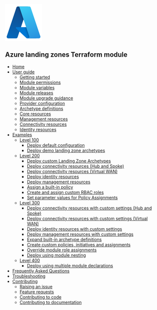 <!-- markdownlint-disable first-line-h1 -->
![Azure logo](media/azure.svg)

## Azure landing zones Terraform module

- [Home][wiki_home]
- [User guide][wiki_user_guide]
  - [Getting started][wiki_getting_started]
  - [Module permissions][wiki_module_permissions]
  - [Module variables][wiki_module_variables]
  - [Module releases][wiki_module_releases]
  - [Module upgrade guidance][wiki_module_upgrade_guidance]
  - [Provider configuration][wiki_provider_configuration]
  - [Archetype definitions][wiki_archetype_definitions]
  - [Core resources][wiki_core_resources]
  - [Management resources][wiki_management_resources]
  - [Connectivity resources][wiki_connectivity_resources]
  - [Identity resources][wiki_identity_resources]
- [Examples][wiki_examples]
  - [Level 100][wiki_examples_level_100]
    - [Deploy default configuration][wiki_deploy_default_configuration]
    - [Deploy demo landing zone archetypes][wiki_deploy_demo_landing_zone_archetypes]
  - [Level 200][wiki_examples_level_200]
    - [Deploy custom Landing Zone Archetypes][wiki_deploy_custom_landing_zone_archetypes]
    - [Deploy connectivity resources (Hub and Spoke)][wiki_deploy_connectivity_resources]
    - [Deploy connectivity resources (Virtual WAN)][wiki_deploy_virtual_wan_resources]
    - [Deploy identity resources][wiki_deploy_identity_resources]
    - [Deploy management resources][wiki_deploy_management_resources]
    - [Assign a built-in policy][wiki_assign_a_built_in_policy]
    - [Create and assign custom RBAC roles][wiki_create_and_assign_custom_rbac_roles]
    - [Set parameter values for Policy Assignments][wiki_set_parameter_values_for_policy_assignments]
  - [Level 300][wiki_examples_level_300]
    - [Deploy connectivity resources with custom settings (Hub and Spoke)][wiki_deploy_connectivity_resources_custom]
    - [Deploy connectivity resources with custom settings (Virtual WAN)][wiki_deploy_virtual_wan_resources_custom]
    - [Deploy identity resources with custom settings][wiki_deploy_identity_resources_custom]
    - [Deploy management resources with custom settings][wiki_deploy_management_resources_custom]
    - [Expand built-in archetype definitions][wiki_expand_built_in_archetype_definitions]
    - [Create custom policies, initiatives and assignments][wiki_create_custom_policies_policy_sets_and_assignments]
    - [Override module role assignments][wiki_override_module_role_assignments]
    - [Deploy using module nesting][wiki_deploy_using_module_nesting]
  - [Level 400][wiki_examples_level_400]
    - [Deploy using multiple module declarations][wiki_deploy_using_multiple_module_declarations]
- [Frequently Asked Questions][wiki_frequently_asked_questions]
- [Troubleshooting][wiki_troubleshooting]
- [Contributing][wiki_contributing]
  - [Raising an issue][wiki_raising_an_issue]
  - [Feature requests][wiki_feature_requests]
  - [Contributing to code][wiki_contributing_to_code]
  - [Contributing to documentation][wiki_contributing_to_documentation]

[//]: # "************************"
[//]: # "INSERT LINK LABELS BELOW"
[//]: # "************************"

[wiki_home]:                                               Home "Wiki - Home"
[wiki_user_guide]:                                         User-Guide "Wiki - User guide"
[wiki_getting_started]:                                    %5BUser-Guide%5D-Getting-Started "Wiki - Getting started"
[wiki_module_permissions]:                                 %5BUser-Guide%5D-Module-Permissions "Wiki - Module permissions"
[wiki_module_variables]:                                   %5BUser-Guide%5D-Module-Variables "Wiki - Module variables"
[wiki_module_releases]:                                    %5BUser-Guide%5D-Module-Releases "Wiki - Module releases"
[wiki_module_upgrade_guidance]:                            %5BUser-Guide%5D-Module-upgrade-guidance "Wiki - Module upgrade guidance"
[wiki_provider_configuration]:                             %5BUser-Guide%5D-Provider-Configuration "Wiki - Provider configuration"
[wiki_archetype_definitions]:                              %5BUser-Guide%5D-Archetype-Definitions "Wiki - Archetype definitions"
[wiki_core_resources]:                                     %5BUser-Guide%5D-Core-Resources "Wiki - Core resources"
[wiki_management_resources]:                               %5BUser-Guide%5D-Management-Resources "Wiki - Management resources"
[wiki_connectivity_resources]:                             %5BUser-Guide%5D-Connectivity-Resources "Wiki - Connectivity resources"
[wiki_identity_resources]:                                 %5BUser-Guide%5D-Identity-Resources "Wiki - Identity resources"
[wiki_examples]:                                           Examples "Wiki - Examples"
[wiki_examples_level_100]:                                 Examples#basic-level-100 "Wiki - Examples - Basic (Level 100)"
[wiki_examples_level_200]:                                 Examples#intermediate-level-200 "Wiki - Examples - Intermediate (Level 200)"
[wiki_examples_level_300]:                                 Examples#advanced-level-300 "Wiki - Examples - Advanced (Level 300)"
[wiki_examples_level_400]:                                 Examples#advanced-level-400 "Wiki - Examples - Expert (Level 400)"
[wiki_deploy_default_configuration]:                       %5BExamples%5D-Deploy-Default-Configuration "Wiki - Deploy default configuration"
[wiki_deploy_demo_landing_zone_archetypes]:                %5BExamples%5D-Deploy-Demo-Landing-Zone-Archetypes "Wiki - Deploy demo landing zone archetypes"
[wiki_deploy_custom_landing_zone_archetypes]:              %5BExamples%5D-Deploy-Custom-Landing-Zone-Archetypes "Wiki - Deploy custom landing zone archetypes"
[wiki_deploy_management_resources]:                        %5BExamples%5D-Deploy-Management-Resources "Wiki - Deploy management resources"
[wiki_deploy_management_resources_custom]:                 %5BExamples%5D-Deploy-Management-Resources-With-Custom-Settings "Wiki - Deploy management resources with custom settings"
[wiki_deploy_connectivity_resources]:                      %5BExamples%5D-Deploy-Connectivity-Resources "Wiki - Deploy connectivity resources (Hub and Spoke)"
[wiki_deploy_connectivity_resources_custom]:               %5BExamples%5D-Deploy-Connectivity-Resources-With-Custom-Settings "Wiki - Deploy connectivity resources with custom settings (Hub and Spoke)"
[wiki_deploy_virtual_wan_resources]:                       %5BExamples%5D-Deploy-Virtual-WAN-Resources "Wiki - Deploy connectivity resources (Virtual WAN)"
[wiki_deploy_virtual_wan_resources_custom]:                %5BExamples%5D-Deploy-Virtual-WAN-Resources-With-Custom-Settings "Wiki - Deploy connectivity resources with custom settings (Virtual WAN)"
[wiki_deploy_identity_resources]:                          %5BExamples%5D-Deploy-Identity-Resources "Wiki - Deploy identity resources"
[wiki_deploy_identity_resources_custom]:                   %5BExamples%5D-Deploy-Identity-Resources-With-Custom-Settings "Wiki - Deploy identity resources with custom settings"
[wiki_deploy_using_module_nesting]:                        %5BExamples%5D-Deploy-Using-Module-Nesting "Wiki - Deploy using module nesting"
[wiki_deploy_using_multiple_module_declarations]:          %5BExamples%5D-Deploy-Using-Multiple-Module-Declarations "Wiki - Deploy using multiple module declarations"
[wiki_frequently_asked_questions]:                         Frequently-Asked-Questions "Wiki - Frequently Asked Questions"
[wiki_troubleshooting]:                                    Troubleshooting "Wiki - Troubleshooting"
[wiki_contributing]:                                       Contributing "Wiki - Contributing"
[wiki_raising_an_issue]:                                   Raising-an-Issue "Wiki - Raising an issue"
[wiki_feature_requests]:                                   Feature-Requests "Wiki - Feature requests"
[wiki_contributing_to_code]:                               Contributing-to-Code "Wiki - Contributing to code"
[wiki_contributing_to_documentation]:                      Contributing-to-Documentation "Wiki - Contributing to documentation"
[wiki_expand_built_in_archetype_definitions]:              %5BExamples%5D-Expand-Built-in-Archetype-Definitions "Wiki - Expand built-in archetype definitions"
[wiki_override_module_role_assignments]:                   %5BExamples%5D-Override-Module-Role-Assignments "Wiki - Override module role assignments"
[wiki_set_parameter_values_for_policy_assignments]:        %5BExamples%5D-Set-parameter-values-for-Policy-Assignments "Wiki - Set parameter values for Policy Assignments"
[wiki_create_custom_policies_policy_sets_and_assignments]: %5BExamples%5D-Create-Custom-Policies-Policy-Sets-and-Assignments "Wiki - Create custom policies, initiatives and assignments"
[wiki_assign_a_built_in_policy]:                           %5BExamples%5D-Assign-a-Built-in-Policy "Wiki - Assign a built-in policy"
[wiki_create_and_assign_custom_rbac_roles]:                %5BExamples%5D-Create-and-Assign-Custom-RBAC-Roles "Wiki - Create and assign custom RBAC roles"
